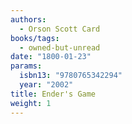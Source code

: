 ```yaml
---
authors:
  - Orson Scott Card
books/tags:
  - owned-but-unread
date: "1800-01-23"
params:
  isbn13: "9780765342294"
  year: "2002"
title: Ender's Game
weight: 1
---
```


<!--more-->
